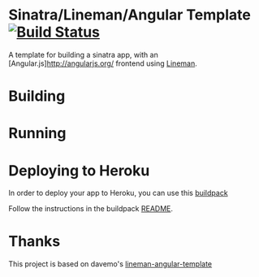 Sinatra/Lineman/Angular Template [![Build Status](https://travis-ci.org/asakin/sinatra-lineman-angular-template.png?branch=master)](https://travis-ci.org/asakin/sinatra-lineman-angular-template)
================================
A template for building a sinatra app, with an [Angular.js]http://angularjs.org/ frontend using [Lineman](https://github.com/testdouble/lineman).


Building
========

Running
=======

Deploying to Heroku
===================
In order to deploy your app to Heroku, you can use this [buildpack](https://github.com/testdouble/heroku-buildpack-lineman-ruby)

Follow the instructions in the buildpack [README](https://github.com/testdouble/heroku-buildpack-lineman-ruby).



Thanks
======
This project is based on davemo's [lineman-angular-template](https://github.com/davemo/lineman-angular-template)

